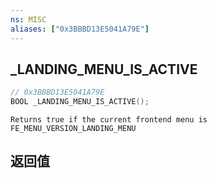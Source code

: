 ```yaml
---
ns: MISC
aliases: ["0x3BBBD13E5041A79E"]
---
```

## _LANDING_MENU_IS_ACTIVE

```c
// 0x3BBBD13E5041A79E
BOOL _LANDING_MENU_IS_ACTIVE();
```

```
Returns true if the current frontend menu is FE_MENU_VERSION_LANDING_MENU
```

## 返回值
